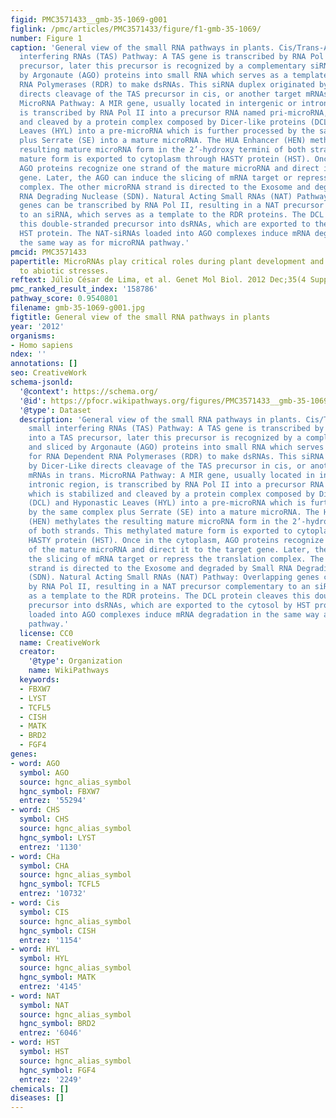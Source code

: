 ```yaml
---
figid: PMC3571433__gmb-35-1069-g001
figlink: /pmc/articles/PMC3571433/figure/f1-gmb-35-1069/
number: Figure 1
caption: 'General view of the small RNA pathways in plants. Cis/Trans-Acting small
  interfering RNAs (TAS) Pathway: A TAS gene is transcribed by RNA Pol II into a TAS
  precursor, later this precursor is recognized by a complementary siRNA and sliced
  by Argonaute (AGO) proteins into small RNA which serves as a template for RNA Dependent
  RNA Polymerases (RDR) to make dsRNAs. This siRNA duplex originated by Dicer-Like
  directs cleavage of the TAS precursor in cis, or another target mRNAs in trans.
  MicroRNA Pathway: A MIR gene, usually located in intergenic or intronic region,
  is transcribed by RNA Pol II into a precursor RNA named pri-microRNA, which is stabilized
  and cleaved by a protein complex composed by Dicer-like proteins (DCL) and Hyponastic
  Leaves (HYL) into a pre-microRNA which is further processed by the same complex
  plus Serrate (SE) into a mature microRNA. The HUA Enhancer (HEN) methylates the
  resulting mature microRNA form in the 2’-hydroxy termini of both strands. This methylated
  mature form is exported to cytoplasm through HASTY protein (HST). Once in the cytoplasm,
  AGO proteins recognize one strand of the mature microRNA and direct it to the target
  gene. Later, the AGO can induce the slicing of mRNA target or repress the translation
  complex. The other microRNA strand is directed to the Exosome and degraded by Small
  RNA Degrading Nuclease (SDN). Natural Acting Small RNAs (NAT) Pathway: Overlapping
  genes can be transcribed by RNA Pol II, resulting in a NAT precursor complementary
  to an siRNA, which serves as a template to the RDR proteins. The DCL protein cleaves
  this double-stranded precursor into dsRNAs, which are exported to the cytosol by
  HST protein. The NAT-siRNAs loaded into AGO complexes induce mRNA degradation in
  the same way as for microRNA pathway.'
pmcid: PMC3571433
papertitle: MicroRNAs play critical roles during plant development and in response
  to abiotic stresses.
reftext: Júlio César de Lima, et al. Genet Mol Biol. 2012 Dec;35(4 Suppl):1069-1077.
pmc_ranked_result_index: '158786'
pathway_score: 0.9540801
filename: gmb-35-1069-g001.jpg
figtitle: General view of the small RNA pathways in plants
year: '2012'
organisms:
- Homo sapiens
ndex: ''
annotations: []
seo: CreativeWork
schema-jsonld:
  '@context': https://schema.org/
  '@id': https://pfocr.wikipathways.org/figures/PMC3571433__gmb-35-1069-g001.html
  '@type': Dataset
  description: 'General view of the small RNA pathways in plants. Cis/Trans-Acting
    small interfering RNAs (TAS) Pathway: A TAS gene is transcribed by RNA Pol II
    into a TAS precursor, later this precursor is recognized by a complementary siRNA
    and sliced by Argonaute (AGO) proteins into small RNA which serves as a template
    for RNA Dependent RNA Polymerases (RDR) to make dsRNAs. This siRNA duplex originated
    by Dicer-Like directs cleavage of the TAS precursor in cis, or another target
    mRNAs in trans. MicroRNA Pathway: A MIR gene, usually located in intergenic or
    intronic region, is transcribed by RNA Pol II into a precursor RNA named pri-microRNA,
    which is stabilized and cleaved by a protein complex composed by Dicer-like proteins
    (DCL) and Hyponastic Leaves (HYL) into a pre-microRNA which is further processed
    by the same complex plus Serrate (SE) into a mature microRNA. The HUA Enhancer
    (HEN) methylates the resulting mature microRNA form in the 2’-hydroxy termini
    of both strands. This methylated mature form is exported to cytoplasm through
    HASTY protein (HST). Once in the cytoplasm, AGO proteins recognize one strand
    of the mature microRNA and direct it to the target gene. Later, the AGO can induce
    the slicing of mRNA target or repress the translation complex. The other microRNA
    strand is directed to the Exosome and degraded by Small RNA Degrading Nuclease
    (SDN). Natural Acting Small RNAs (NAT) Pathway: Overlapping genes can be transcribed
    by RNA Pol II, resulting in a NAT precursor complementary to an siRNA, which serves
    as a template to the RDR proteins. The DCL protein cleaves this double-stranded
    precursor into dsRNAs, which are exported to the cytosol by HST protein. The NAT-siRNAs
    loaded into AGO complexes induce mRNA degradation in the same way as for microRNA
    pathway.'
  license: CC0
  name: CreativeWork
  creator:
    '@type': Organization
    name: WikiPathways
  keywords:
  - FBXW7
  - LYST
  - TCFL5
  - CISH
  - MATK
  - BRD2
  - FGF4
genes:
- word: AGO
  symbol: AGO
  source: hgnc_alias_symbol
  hgnc_symbol: FBXW7
  entrez: '55294'
- word: CHS
  symbol: CHS
  source: hgnc_alias_symbol
  hgnc_symbol: LYST
  entrez: '1130'
- word: CHa
  symbol: CHA
  source: hgnc_alias_symbol
  hgnc_symbol: TCFL5
  entrez: '10732'
- word: Cis
  symbol: CIS
  source: hgnc_alias_symbol
  hgnc_symbol: CISH
  entrez: '1154'
- word: HYL
  symbol: HYL
  source: hgnc_alias_symbol
  hgnc_symbol: MATK
  entrez: '4145'
- word: NAT
  symbol: NAT
  source: hgnc_alias_symbol
  hgnc_symbol: BRD2
  entrez: '6046'
- word: HST
  symbol: HST
  source: hgnc_alias_symbol
  hgnc_symbol: FGF4
  entrez: '2249'
chemicals: []
diseases: []
---
```

